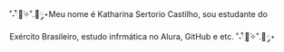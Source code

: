 ˚˖𓍢ִ໋🌷͙֒✧˚.🎀༘⋆Meu nome é Katharina Sertorio Castilho, sou estudante do Exército Brasileiro, estudo infrmática no Alura, GitHub e etc. ˚˖𓍢ִ໋🌷͙֒✧˚.🎀༘⋆
